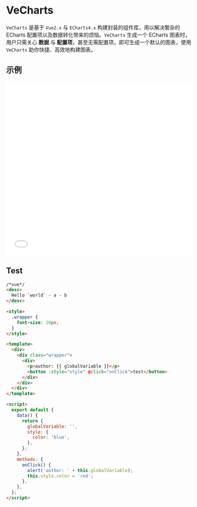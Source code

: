# VeCharts

`VeCharts` 是基于 `Vue2.x` 与 `ECharts4.x` 构建封装的组件库，用以解决繁杂的 ECharts 配置项以及数据转化带来的烦恼。`VeCharts` 生成一个 ECharts 图表时，用户只需关心 **数据** 与 **配置项**，甚至无需配置项，即可生成一个默认的图表，使用 `VeCharts` 助你快捷、高效地构建图表。

## 示例

<iframe width="100%" height="470" src="//jsfiddle.net/vecharts/ydkyhjv6/embedded/result,html,js/?bodyColor=fff" allowfullscreen="allowfullscreen" frameborder="0"></iframe>

## Test

```html
/*vue*/
<desc>
  Hello `world` - a - b
</desc>

<style>
  .wrapper {
    font-size: 20px;
  }
</style>

<template>
  <div>
    <div class="wrapper">
      <div>
        <p>author: {{ globalVariable }}</p>
        <button :style="style" @click="onClick">test</button>
      </div>
    </div>
  </div>
</template>

<script>
  export default {
    data() {
      return {
        globalVariable: '',
        style: {
          color: 'blue',
        },
      };
    },
    methods: {
      onClick() {
        alert('author: ' + this.globalVariable);
        this.style.color = 'red';
      },
    },
  };
</script>
```
